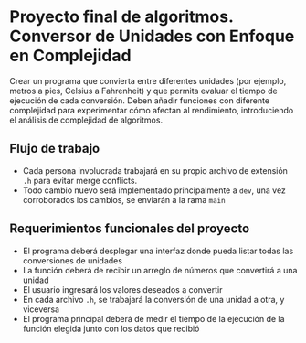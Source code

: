 # Proyecto final de algoritmos. Conversor de Unidades con Enfoque en Complejidad

Crear un programa que convierta entre diferentes unidades (por ejemplo, metros a pies, Celsius a Fahrenheit) y que permita evaluar el tiempo de ejecución de cada conversión. Deben añadir funciones con diferente complejidad para experimentar cómo afectan al rendimiento, introduciendo el análisis de complejidad de algoritmos.

## Flujo de trabajo

- Cada persona involucrada trabajará en su propio archivo de extensión `.h` para evitar merge conflicts.
- Todo cambio nuevo será implementado principalmente a `dev`, una vez corroborados los cambios, se enviarán a la rama `main`

## Requerimientos funcionales del proyecto

- El programa deberá desplegar una interfaz donde pueda listar todas las conversiones de unidades
- La función deberá de recibir un arreglo de números que convertirá a una unidad
- El usuario ingresará los valores deseados a convertir
- En cada archivo `.h`, se trabajará la conversión de una unidad a otra, y viceversa
- El programa principal deberá de medir el tiempo de la ejecución de la función elegida junto con los datos que recibió
